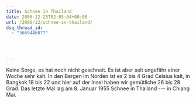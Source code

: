```yaml
---
title: Schnee in Thailand
date: 2006-12-25T02:05:04+00:00
url: /2006/12/schnee-in-thailand/
dsq_thread_id:
  - "3669446077"




---
```

Keine Sorge, es hat noch nicht geschneit. Es ist aber seit ungefähr einer Woche sehr kalt. In den Bergen im Norden ist es 2 bis 4 Grad Celsius kalt, in Bangkok 18 bis 22 und hier auf der Insel haben wir gemütliche 26 bis 28 Grad. Das letzte Mal lag am 8. Januar 1955 Schnee in Thailand --- in Chiang Mai.
